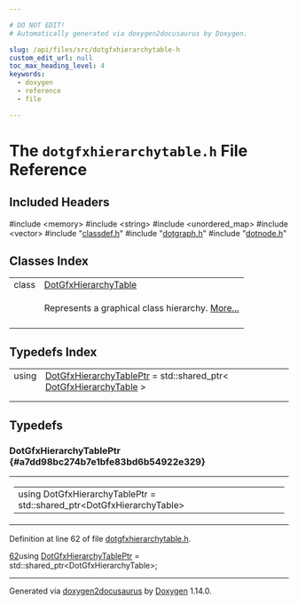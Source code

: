 ```yaml
---

# DO NOT EDIT!
# Automatically generated via doxygen2docusaurus by Doxygen.

slug: /api/files/src/dotgfxhierarchytable-h
custom_edit_url: null
toc_max_heading_level: 4
keywords:
  - doxygen
  - reference
  - file

---
```


<div class="doxyPage">

# The `dotgfxhierarchytable.h` File Reference



## Included Headers

<div class="doxyIncludesList">#include &lt;memory&gt;
#include &lt;string&gt;
#include &lt;unordered_map&gt;
#include &lt;vector&gt;
#include "<a href="/web-doxygen/docs/api/files/src/classdef-h">classdef.h</a>"
#include "<a href="/web-doxygen/docs/api/files/src/dotgraph-h">dotgraph.h</a>"
#include "<a href="/web-doxygen/docs/api/files/src/dotnode-h">dotnode.h</a>"
</div>

## Classes Index

<table class="doxyMembersIndex">

<tr class="doxyMemberIndexItem">
<td class="doxyMemberIndexItemType" align="left" valign="top">class</td>
<td class="doxyMemberIndexItemName" align="left" valign="top"><a href="/web-doxygen/docs/api/classes/dotgfxhierarchytable">DotGfxHierarchyTable</a></td>
</tr>
<tr class="doxyMemberIndexDescription">
<td class="doxyMemberIndexDescriptionLeft"></td>
<td class="doxyMemberIndexDescriptionRight">
<p>Represents a graphical class hierarchy. <a href="/web-doxygen/docs/api/classes/dotgfxhierarchytable/#details">More...</a></p>
</td>
</tr>
<tr class="doxyMemberIndexSeparator">
<td class="doxyMemberIndexSeparator" colspan="2"></td>
</tr>

</table>

## Typedefs Index

<table class="doxyMembersIndex">

<tr class="doxyMemberIndexItem">
<td class="doxyMemberIndexItemType" align="left" valign="top">using</td>
<td class="doxyMemberIndexItemName" align="left" valign="top"><a href="#a7dd98bc274b7e1bfe83bd6b54922e329">DotGfxHierarchyTablePtr</a> = std::shared_ptr&lt; <a href="/web-doxygen/docs/api/classes/dotgfxhierarchytable">DotGfxHierarchyTable</a> &gt;</td>
</tr>
<tr class="doxyMemberIndexDescription">
<td class="doxyMemberIndexDescriptionLeft"></td>
<td class="doxyMemberIndexDescriptionRight">
</td>
</tr>
<tr class="doxyMemberIndexSeparator">
<td class="doxyMemberIndexSeparator" colspan="2"></td>
</tr>

</table>


<div class="doxySectionDef">

## Typedefs

### DotGfxHierarchyTablePtr {#a7dd98bc274b7e1bfe83bd6b54922e329}

<div class="doxyMemberItem">
<div class="doxyMemberProto">
<table class="doxyMemberLabels">
<tr class="doxyMemberLabels">
<td class="doxyMemberLabelsLeft">
<table class="doxyMemberName">
<tr>
<td class="doxyMemberName">using DotGfxHierarchyTablePtr =  std::shared_ptr&lt;DotGfxHierarchyTable&gt;</td>
</tr>
</table>
</td>
</tr>
</table>
</div>
<div class="doxyMemberDoc">



<p>Definition at line 62 of file <a href="/web-doxygen/docs/api/files/src/dotgfxhierarchytable-h">dotgfxhierarchytable.h</a>.</p>


<div class="doxyProgramListing">

<div class="doxyCodeLine"><span class="doxyLineNumber"><a href="#a7dd98bc274b7e1bfe83bd6b54922e329">62</a></span><span class="doxyLineContent"><span class="doxyHighlightKeyword">using </span><span class="doxyHighlight"><a href="#a7dd98bc274b7e1bfe83bd6b54922e329">DotGfxHierarchyTablePtr</a> = std::shared_ptr&lt;DotGfxHierarchyTable&gt;;</span></span></div>

</div>

</div>
</div>

</div>

<hr/>

<p class="doxyGeneratedBy">Generated via <a href="https://github.com/xpack/doxygen2docusaurus">doxygen2docusaurus</a> by <a href="https://www.doxygen.nl">Doxygen</a> 1.14.0.</p>

</div>
